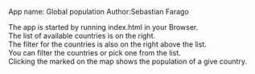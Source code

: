 App name: Global population
Author:Sebastian Farago

The app is started by running index.html in your Browser.</br>
The list of available countries is on the right.</br>
The filter for the countries is also on the right above the list.</br>
You can filter the countries or pick one from the list.</br>
Clicking the marked on the map shows the population of a give country.</br>